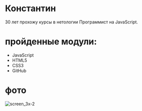 
# Константин
30 лет прохожу курсы в нетологии Программист на JavaScript. 
# пройденные модули:
+ JavaScript
+ HTML5
+ CSS3
+ GitHub
# фото
![screen_3x-2](https://user-images.githubusercontent.com/106377587/173058584-d31b230d-8ade-4662-997d-41c9f615de81.jpg)
